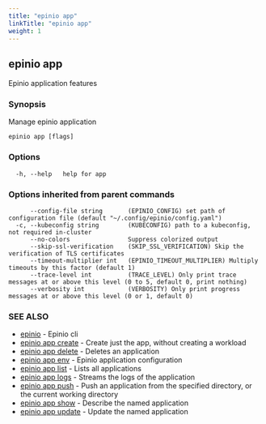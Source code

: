 ```yaml
---
title: "epinio app"
linkTitle: "epinio app"
weight: 1
---
```

## epinio app

Epinio application features

### Synopsis

Manage epinio application

```
epinio app [flags]
```

### Options

```
  -h, --help   help for app
```

### Options inherited from parent commands

```
      --config-file string       (EPINIO_CONFIG) set path of configuration file (default "~/.config/epinio/config.yaml")
  -c, --kubeconfig string        (KUBECONFIG) path to a kubeconfig, not required in-cluster
      --no-colors                Suppress colorized output
      --skip-ssl-verification    (SKIP_SSL_VERIFICATION) Skip the verification of TLS certificates
      --timeout-multiplier int   (EPINIO_TIMEOUT_MULTIPLIER) Multiply timeouts by this factor (default 1)
      --trace-level int          (TRACE_LEVEL) Only print trace messages at or above this level (0 to 5, default 0, print nothing)
      --verbosity int            (VERBOSITY) Only print progress messages at or above this level (0 or 1, default 0)
```

### SEE ALSO

* [epinio](../epinio)	 - Epinio cli
* [epinio app create](../epinio_app_create)	 - Create just the app, without creating a workload
* [epinio app delete](../epinio_app_delete)	 - Deletes an application
* [epinio app env](../epinio_app_env)	 - Epinio application configuration
* [epinio app list](../epinio_app_list)	 - Lists all applications
* [epinio app logs](../epinio_app_logs)	 - Streams the logs of the application
* [epinio app push](../epinio_app_push)	 - Push an application from the specified directory, or the current working directory
* [epinio app show](../epinio_app_show)	 - Describe the named application
* [epinio app update](../epinio_app_update)	 - Update the named application

